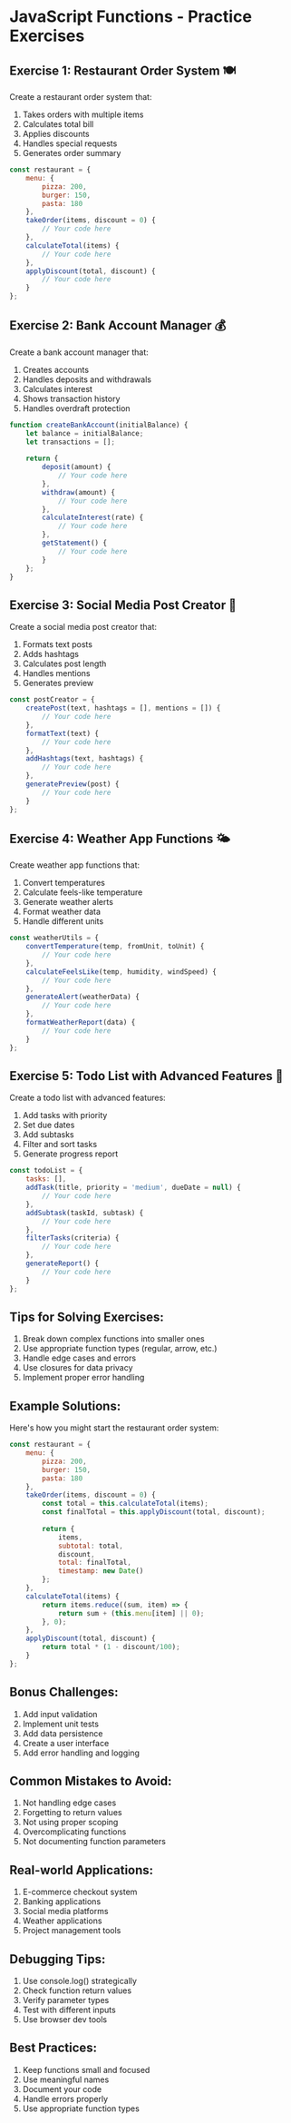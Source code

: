# JavaScript Functions - Practice Exercises

## Exercise 1: Restaurant Order System 🍽️
Create a restaurant order system that:
1. Takes orders with multiple items
2. Calculates total bill
3. Applies discounts
4. Handles special requests
5. Generates order summary

```javascript
const restaurant = {
    menu: {
        pizza: 200,
        burger: 150,
        pasta: 180
    },
    takeOrder(items, discount = 0) {
        // Your code here
    },
    calculateTotal(items) {
        // Your code here
    },
    applyDiscount(total, discount) {
        // Your code here
    }
};
```

## Exercise 2: Bank Account Manager 💰
Create a bank account manager that:
1. Creates accounts
2. Handles deposits and withdrawals
3. Calculates interest
4. Shows transaction history
5. Handles overdraft protection

```javascript
function createBankAccount(initialBalance) {
    let balance = initialBalance;
    let transactions = [];
    
    return {
        deposit(amount) {
            // Your code here
        },
        withdraw(amount) {
            // Your code here
        },
        calculateInterest(rate) {
            // Your code here
        },
        getStatement() {
            // Your code here
        }
    };
}
```

## Exercise 3: Social Media Post Creator 📱
Create a social media post creator that:
1. Formats text posts
2. Adds hashtags
3. Calculates post length
4. Handles mentions
5. Generates preview

```javascript
const postCreator = {
    createPost(text, hashtags = [], mentions = []) {
        // Your code here
    },
    formatText(text) {
        // Your code here
    },
    addHashtags(text, hashtags) {
        // Your code here
    },
    generatePreview(post) {
        // Your code here
    }
};
```

## Exercise 4: Weather App Functions 🌤️
Create weather app functions that:
1. Convert temperatures
2. Calculate feels-like temperature
3. Generate weather alerts
4. Format weather data
5. Handle different units

```javascript
const weatherUtils = {
    convertTemperature(temp, fromUnit, toUnit) {
        // Your code here
    },
    calculateFeelsLike(temp, humidity, windSpeed) {
        // Your code here
    },
    generateAlert(weatherData) {
        // Your code here
    },
    formatWeatherReport(data) {
        // Your code here
    }
};
```

## Exercise 5: Todo List with Advanced Features 📝
Create a todo list with advanced features:
1. Add tasks with priority
2. Set due dates
3. Add subtasks
4. Filter and sort tasks
5. Generate progress report

```javascript
const todoList = {
    tasks: [],
    addTask(title, priority = 'medium', dueDate = null) {
        // Your code here
    },
    addSubtask(taskId, subtask) {
        // Your code here
    },
    filterTasks(criteria) {
        // Your code here
    },
    generateReport() {
        // Your code here
    }
};
```

## Tips for Solving Exercises:
1. Break down complex functions into smaller ones
2. Use appropriate function types (regular, arrow, etc.)
3. Handle edge cases and errors
4. Use closures for data privacy
5. Implement proper error handling

## Example Solutions:
Here's how you might start the restaurant order system:

```javascript
const restaurant = {
    menu: {
        pizza: 200,
        burger: 150,
        pasta: 180
    },
    takeOrder(items, discount = 0) {
        const total = this.calculateTotal(items);
        const finalTotal = this.applyDiscount(total, discount);
        
        return {
            items,
            subtotal: total,
            discount,
            total: finalTotal,
            timestamp: new Date()
        };
    },
    calculateTotal(items) {
        return items.reduce((sum, item) => {
            return sum + (this.menu[item] || 0);
        }, 0);
    },
    applyDiscount(total, discount) {
        return total * (1 - discount/100);
    }
};
```

## Bonus Challenges:
1. Add input validation
2. Implement unit tests
3. Add data persistence
4. Create a user interface
5. Add error handling and logging

## Common Mistakes to Avoid:
1. Not handling edge cases
2. Forgetting to return values
3. Not using proper scoping
4. Overcomplicating functions
5. Not documenting function parameters

## Real-world Applications:
1. E-commerce checkout system
2. Banking applications
3. Social media platforms
4. Weather applications
5. Project management tools

## Debugging Tips:
1. Use console.log() strategically
2. Check function return values
3. Verify parameter types
4. Test with different inputs
5. Use browser dev tools

## Best Practices:
1. Keep functions small and focused
2. Use meaningful names
3. Document your code
4. Handle errors properly
5. Use appropriate function types 